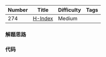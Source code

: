 | Number | Title                                                | Difficulty | Tags |
| ------ | ---------------------------------------------------- | ---------- | ---- |
| 274    | [H-Index](https://leetcode-cn.com/problems/h-index/) | Medium     |      |



### 解题思路



### 代码